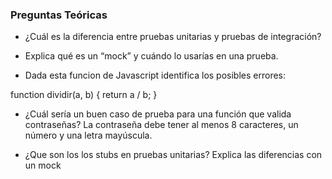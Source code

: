 ###  Preguntas Teóricas

- ¿Cuál es la diferencia entre pruebas unitarias y pruebas de integración?

- Explica qué es un “mock” y cuándo lo usarías en una prueba.

- Dada esta funcion de Javascript identifica los posibles errores: 

function dividir(a, b) {
    return a / b;
}

- ¿Cuál sería un buen caso de prueba para una función que valida contraseñas? La contraseña debe tener al menos 8 caracteres, un número y una letra mayúscula.

- ¿Que son los los stubs en pruebas unitarias? Explica las diferencias con un mock